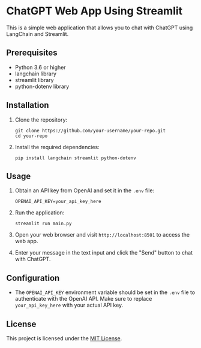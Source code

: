 # ChatGPT Web App Using Streamlit

This is a simple web application that allows you to chat with ChatGPT using LangChain and Streamlit.

## Prerequisites

- Python 3.6 or higher
- langchain library
- streamlit library
- python-dotenv library

## Installation

1. Clone the repository:

   ```shell
   git clone https://github.com/your-username/your-repo.git
   cd your-repo
   ```

2. Install the required dependencies:

   ```shell
   pip install langchain streamlit python-dotenv
   ```

## Usage

1. Obtain an API key from OpenAI and set it in the `.env` file:

   ```
   OPENAI_API_KEY=your_api_key_here
   ```

2. Run the application:

   ```shell
   streamlit run main.py
   ```

3. Open your web browser and visit `http://localhost:8501` to access the web app.

4. Enter your message in the text input and click the "Send" button to chat with ChatGPT.

## Configuration

- The `OPENAI_API_KEY` environment variable should be set in the `.env` file to authenticate with the OpenAI API. Make sure to replace `your_api_key_here` with your actual API key.

## License

This project is licensed under the [MIT License](LICENSE).
